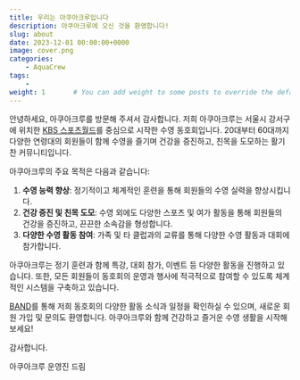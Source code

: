 ```yaml
---
title: 우리는 아쿠아크루입니다
description: 아쿠아크루에 오신 것을 환영합니다!
slug: about
date: 2023-12-01 00:00:00+0000
image: cover.png
categories:
    - AquaCrew
tags:
    - 
weight: 1       # You can add weight to some posts to override the default sorting (date descending)
---
```


안녕하세요, 아쿠아크루를 방문해 주셔서 감사합니다. 저희 아쿠아크루는 서울시 강서구에 위치한 [KBS 스포츠월드](https://kbsbiz.co.kr/%ec%8a%a4%ed%8f%ac%ec%b8%a0%ec%9b%94%eb%93%9c/%ec%88%98%ea%b0%95%ec%95%88%eb%82%b41/)를 중심으로 시작한 수영 동호회입니다. 20대부터 60대까지 다양한 연령대의 회원들이 함께 수영을 즐기며 건강을 증진하고, 친목을 도모하는 활기찬 커뮤니티입니다.

아쿠아크루의 주요 목적은 다음과 같습니다:

1. **수영 능력 향상**: 정기적이고 체계적인 훈련을 통해 회원들의 수영 실력을 향상시킵니다.
2. **건강 증진 및 친목 도모**: 수영 외에도 다양한 스포츠 및 여가 활동을 통해 회원들의 건강을 증진하고, 끈끈한 소속감을 형성합니다.
3. **다양한 수영 활동 참여**: 가족 및 타 클럽과의 교류를 통해 다양한 수영 활동과 대회에 참가합니다.

아쿠아크루는 정기 훈련과 함께 특강, 대회 참가, 이벤트 등 다양한 활동을 진행하고 있습니다. 또한, 모든 회원들이 동호회의 운영과 행사에 적극적으로 참여할 수 있도록 체계적인 시스템을 구축하고 있습니다.

[BAND](https://band.us/band/93484357)를 통해 저희 동호회의 다양한 활동 소식과 일정을 확인하실 수 있으며, 새로운 회원 가입 및 문의도 환영합니다. 아쿠아크루와 함께 건강하고 즐거운 수영 생활을 시작해 보세요!

감사합니다.

아쿠아크루 운영진 드림
